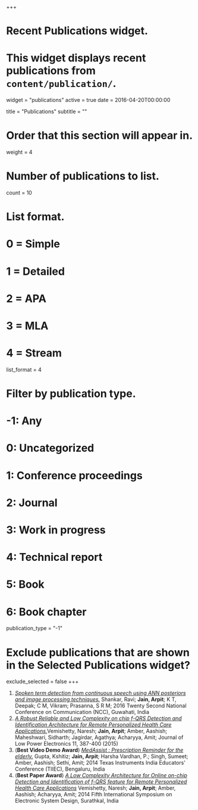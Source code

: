 +++
# Recent Publications widget.
# This widget displays recent publications from `content/publication/`.
widget = "publications"
active = true
date = 2016-04-20T00:00:00

title = "Publications"
subtitle = ""

# Order that this section will appear in.
weight = 4

# Number of publications to list.
count = 10

# List format.
#   0 = Simple
#   1 = Detailed
#   2 = APA
#   3 = MLA
#   4 = Stream
list_format = 4

# Filter by publication type.
# -1: Any
#  0: Uncategorized
#  1: Conference proceedings
#  2: Journal
#  3: Work in progress
#  4: Technical report
#  5: Book
#  6: Book chapter
publication_type = "-1"

# Exclude publications that are shown in the Selected Publications widget?
exclude_selected = false
+++

1. [*Spoken term detection from continuous speech using ANN posteriors and image processing techniques.*](https://ieeexplore.ieee.org/abstract/document/7561151/) Shankar, Ravi; **Jain, Arpit**; K T, Deepak; C M, Vikram; Prasanna, S R M; 2016 Twenty Second National Conference on Communication (NCC), Guwahati, India
2. [*A Robust Reliable and Low Complexity on chip f-QRS Detection and Identification Architecture for Remote Personalized Health Care Applications.*](http://www.ingentaconnect.com/content/asp/jolpe/2015/00000011/00000003/art00015)Vemishetty, Naresh; **Jain, Arpit**; Amber, Aashish; Maheshwari, Sidharth; Jagirdar, Agathya; Acharyya, Amit; Journal of Low Power Electronics 11, 387-400 (2015)
3. (**Best Video Demo Award**) [*MedAssist : Prescription Reminder for the elderly.*](http://ieeexplore.ieee.org/document/7899217/) Gupta, Kshitiz; **Jain, Arpit**; Harsha Vardhan, P.; Singh, Sumeet; Amber, Aashish; Sethi, Amit; 2014 Texas Instruments India Educators' Conference (TIIEC), Bengaluru, India
4. (**Best Paper Award**) [*A Low Complexity Architecture for Online on-chip Detection and Identification of f-QRS feature for Remote Personalized Health Care Applications*](http://ieeexplore.ieee.org/document/7172759/) Vemishetty, Naresh; **Jain, Arpit**; Amber, Aashish; Acharyya, Amit; 2014 Fifth International Symposium on Electronic System Design, Surathkal, India
